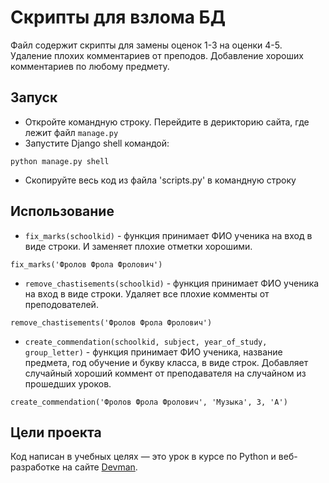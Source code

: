 # Скрипты для взлома БД

Файл содержит скрипты для замены оценок 1-3 на оценки 4-5. Удаление плохих комментариев от преподов. Добавление хороших комментариев по любому предмету.

## Запуск
- Откройте командную строку. Перейдите в дерикторию сайта, где лежит файл `manage.py`
- Запустите Django shell командой:
```
python manage.py shell
```
- Скопируйте весь код из файла 'scripts.py' в командную строку

## Использование
- `fix_marks(schoolkid)` - функция принимает ФИО ученика на вход в виде строки. И заменяет плохие отметки хорошими. 
```
fix_marks('Фролов Фрола Фролович')
```
- `remove_chastisements(schoolkid)` - функция принимает ФИО ученика на вход в виде строки. Удаляет все плохие комменты от преподователей.
```
remove_chastisements('Фролов Фрола Фролович')
```
- `create_commendation(schoolkid, subject, year_of_study, group_letter)` - функция принимает ФИО ученика, название предмета, год обучение и букву класса, в виде строк. 
Добавляет случайный хороший коммент от преподавателя на случайном из прошедших уроков.
```
create_commendation('Фролов Фрола Фролович', 'Музыка', 3, 'A')
```
## Цели проекта

Код написан в учебных целях — это урок в курсе по Python и веб-разработке на сайте [Devman](https://dvmn.org).

